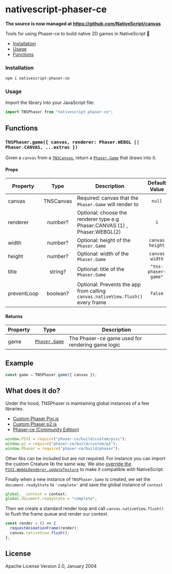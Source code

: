 # nativescript-phaser-ce
**The source is now managed at https://github.com/NativeScript/canvas**

Tools for using Phaser-ce to build native 2D games in NativeScript 👾

- [Installation](#installation)
- [Usage](#usage)
- [Functions](#functions)

### Installation

```bash
npm i nativescript-phaser-ce
```

### Usage

Import the library into your JavaScript file:

```js
import TNSPhaser from "nativescript-phaser-ce";
```

## Functions

### `TNSPhaser.game({ canvas, renderer: Phaser.WEBGL || Phaser.CANVAS, ...extras })`

Given a `canvas` from a
[`TNSCanvas`](https://github.com/triniwiz/nativescript-canvas-plugin), return a
[`Phaser.Game`](https://photonstorm.github.io/phaser-ce/Phaser.Game.html)
that draws into it.

#### Props

| Property    |         Type          | Description                                                                 |         Default Value         |
| ----------- | :-------------------: | --------------------------------------------------------------------------- | :---------------------------: |
| canvas     | TNSCanvas| Required: canvas that the `Phaser.Game` will render to                     |            `null`             |
| renderer     | number?| Optional: choose the renderer type e.g Phaser.CANVAS (1) , Phaser.WEBGL(2)             |            `1`             |
| width       |        number?        | Optional: height of the `Phaser.Game`                                       | `canvas height`  |
| height      |        number?        | Optional: width of the `Phaser.Game`                                        | `canvas width` |
| title       |        string?        | Optional: title of the `Phaser.Game`                                        |     `"tns-phaser-game"`      |
| preventLoop |       boolean?        | Optional: Prevents the app from calling `canvas.nativeView.flush()` every frame |            `false`            |

#### Returns

| Property |                              Type                              | Description                                      |
| -------- | :------------------------------------------------------------: | ------------------------------------------------ |
| game     | [`Phaser.Game`](https://photonstorm.github.io/phaser-ce/Phaser.Game.html) | The Phaser-ce game used for rendering game logic |

## Example

```js
const game = TNSPhaser.game({ canvas });
```

## What does it do?

Under the hood, TNSPhaser is maintaining global instances of a few libraries.

- [Custom Phaser Pixi.js](https://github.com/photonstorm/phaser-ce/tree/master/src/pixi)
- [Custom Phaser p2.js](https://github.com/photonstorm/phaser-ce/blob/master/build/custom/p2.js)
- [Phaser-ce (Community Edition)](https://github.com/photonstorm/phaser-ce)

```js
window.PIXI = require("phaser-ce/build/custom/pixi");
window.p2 = require("phaser-ce/build/custom/p2");
window.Phaser = require("phaser-ce/build/phaser");
```

Other libs can be included but are not required. For instance you can import the custom Creature lib the same way.
We also [override the `PIXI.WebGLRenderer.updateTexture`](https://github.com/triniwiz/nativescript-phaser-ce/blob/master/src/phaser.js) to make it compatible with NativeScript.

Finally when a new instance of `TNSPhaser.Game` is created, we set the `document.readyState` to `'complete'` and save the global instance of `context`

```js
global.__context = context;
global.document.readyState = "complete";
```

Then we create a standard render loop and call `canvas.nativeView.flush()` to flush the frame queue and render our context.

```js
const render = () => {
  requestAnimationFrame(render);
  canvas.nativeView.flush();
};
```

## License

Apache License Version 2.0, January 2004
